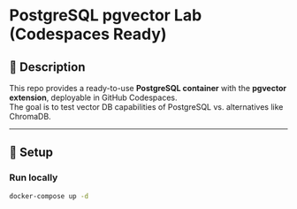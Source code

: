# PostgreSQL pgvector Lab (Codespaces Ready)

## 📌 Description
This repo provides a ready-to-use **PostgreSQL container** with the **pgvector extension**, deployable in GitHub Codespaces.  
The goal is to test vector DB capabilities of PostgreSQL vs. alternatives like ChromaDB.

---

## 🚀 Setup

### Run locally
```bash
docker-compose up -d
